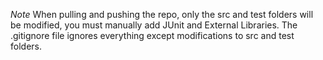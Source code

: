 *Note* When pulling and pushing the repo, only the src and test folders will be modified, you must manually add JUnit and External Libraries. The .gitignore file ignores everything except modifications to src and test folders. 
